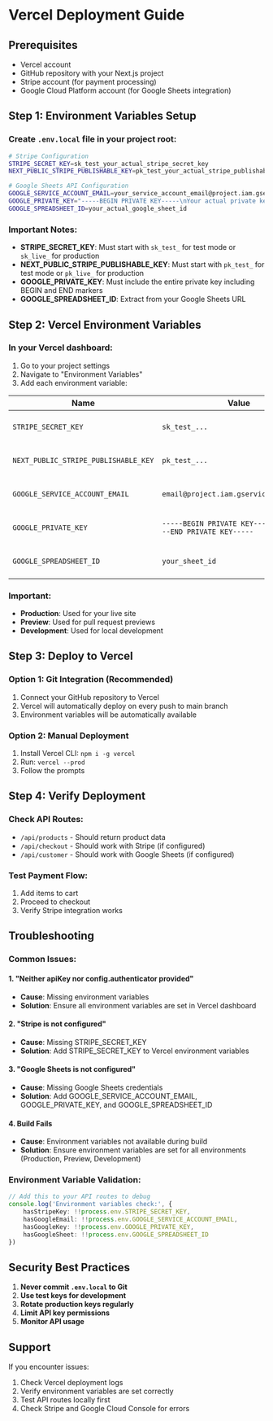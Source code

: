 # Vercel Deployment Guide

## Prerequisites
- Vercel account
- GitHub repository with your Next.js project
- Stripe account (for payment processing)
- Google Cloud Platform account (for Google Sheets integration)

## Step 1: Environment Variables Setup

### Create `.env.local` file in your project root:

```bash
# Stripe Configuration
STRIPE_SECRET_KEY=sk_test_your_actual_stripe_secret_key
NEXT_PUBLIC_STRIPE_PUBLISHABLE_KEY=pk_test_your_actual_stripe_publishable_key

# Google Sheets API Configuration
GOOGLE_SERVICE_ACCOUNT_EMAIL=your_service_account_email@project.iam.gserviceaccount.com
GOOGLE_PRIVATE_KEY="-----BEGIN PRIVATE KEY-----\nYour actual private key content\n-----END PRIVATE KEY-----"
GOOGLE_SPREADSHEET_ID=your_actual_google_sheet_id
```

### Important Notes:
- **STRIPE_SECRET_KEY**: Must start with `sk_test_` for test mode or `sk_live_` for production
- **NEXT_PUBLIC_STRIPE_PUBLISHABLE_KEY**: Must start with `pk_test_` for test mode or `pk_live_` for production
- **GOOGLE_PRIVATE_KEY**: Must include the entire private key including BEGIN and END markers
- **GOOGLE_SPREADSHEET_ID**: Extract from your Google Sheets URL

## Step 2: Vercel Environment Variables

### In your Vercel dashboard:

1. Go to your project settings
2. Navigate to "Environment Variables"
3. Add each environment variable:

| Name | Value | Environment |
|------|-------|-------------|
| `STRIPE_SECRET_KEY` | `sk_test_...` | Production, Preview, Development |
| `NEXT_PUBLIC_STRIPE_PUBLISHABLE_KEY` | `pk_test_...` | Production, Preview, Development |
| `GOOGLE_SERVICE_ACCOUNT_EMAIL` | `email@project.iam.gserviceaccount.com` | Production, Preview, Development |
| `GOOGLE_PRIVATE_KEY` | `-----BEGIN PRIVATE KEY-----\n...\n-----END PRIVATE KEY-----` | Production, Preview, Development |
| `GOOGLE_SPREADSHEET_ID` | `your_sheet_id` | Production, Preview, Development |

### Important:
- **Production**: Used for your live site
- **Preview**: Used for pull request previews
- **Development**: Used for local development

## Step 3: Deploy to Vercel

### Option 1: Git Integration (Recommended)
1. Connect your GitHub repository to Vercel
2. Vercel will automatically deploy on every push to main branch
3. Environment variables will be automatically available

### Option 2: Manual Deployment
1. Install Vercel CLI: `npm i -g vercel`
2. Run: `vercel --prod`
3. Follow the prompts

## Step 4: Verify Deployment

### Check API Routes:
- `/api/products` - Should return product data
- `/api/checkout` - Should work with Stripe (if configured)
- `/api/customer` - Should work with Google Sheets (if configured)

### Test Payment Flow:
1. Add items to cart
2. Proceed to checkout
3. Verify Stripe integration works

## Troubleshooting

### Common Issues:

#### 1. "Neither apiKey nor config.authenticator provided"
- **Cause**: Missing environment variables
- **Solution**: Ensure all environment variables are set in Vercel dashboard

#### 2. "Stripe is not configured"
- **Cause**: Missing STRIPE_SECRET_KEY
- **Solution**: Add STRIPE_SECRET_KEY to Vercel environment variables

#### 3. "Google Sheets is not configured"
- **Cause**: Missing Google Sheets credentials
- **Solution**: Add GOOGLE_SERVICE_ACCOUNT_EMAIL, GOOGLE_PRIVATE_KEY, and GOOGLE_SPREADSHEET_ID

#### 4. Build Fails
- **Cause**: Environment variables not available during build
- **Solution**: Ensure environment variables are set for all environments (Production, Preview, Development)

### Environment Variable Validation:

```typescript
// Add this to your API routes to debug
console.log('Environment variables check:', {
    hasStripeKey: !!process.env.STRIPE_SECRET_KEY,
    hasGoogleEmail: !!process.env.GOOGLE_SERVICE_ACCOUNT_EMAIL,
    hasGoogleKey: !!process.env.GOOGLE_PRIVATE_KEY,
    hasGoogleSheet: !!process.env.GOOGLE_SPREADSHEET_ID
})
```

## Security Best Practices

1. **Never commit `.env.local` to Git**
2. **Use test keys for development**
3. **Rotate production keys regularly**
4. **Limit API key permissions**
5. **Monitor API usage**

## Support

If you encounter issues:
1. Check Vercel deployment logs
2. Verify environment variables are set correctly
3. Test API routes locally first
4. Check Stripe and Google Cloud Console for errors 